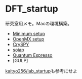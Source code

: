 # DFT_startup
研究室用メモ。Macの環境構築。

- [Minimum setup](./minimum.md)
- [OpenMX setup](./omx.md)
- [CrySPY](./cryspy.md)
- [soiap](https://github.com/nbsato/soiap)
- [Quantum Espresso](https://www.quantum-espresso.org/)
- [GULP]

[kaityo256/lab_startup](https://github.com/kaityo256/lab_startup)も参考にせよ
